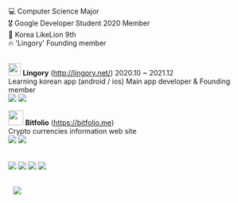 💻 Computer Science Major <br>
🎖 Google Developer Student 2020 Member<br>
🦁 Korea LikeLion 9th <br>
🔥 'Lingory' Founding member
<br>
<br>
 


<img src="https://play-lh.googleusercontent.com/Tl08df19MlhTQFPky53PteQ2xD-MAUSzGNnGlPDV3xoKlh3ihYLsF54b51xIzlUC3CA=s360-rw"
        width=25px
         height=25px
    /></a> 
 <b>Lingory</b> (http://lingory.net/) 2020.10 ~ 2021.12 <br>
Learning korean app (android / ios)
Main app developer & Founding member
<br>
<img src="https://img.shields.io/badge/Flutter-3766AB?style=flat-square&logo=flutter&logoColor=white"/></a> <img src="https://img.shields.io/badge/Dart-3766AB?style=flat-square&logo=dart&logoColor=white"/></a><br>


<img src="https://user-images.githubusercontent.com/70798972/151666852-2b83c6d6-cc14-4f8d-a1d6-a25729f07d04.png"
        width=30px
         height=30px
    /></a> 
 <b>Bitfolio</b> (https://bitfolio.me) <br>
Crypto currencies information web site<br>
<img src="https://img.shields.io/badge/React-3766AB?style=flat-square&logo=React&logoColor=white"/></a> <img src="https://img.shields.io/badge/JavaScript-3766AB?style=flat-square&logo=JavaScript&logoColor=white"/></a> 
<br><br><br><img src="https://img.shields.io/badge/React-3766AB?style=flat-square&logo=TypeScript&logoColor=white"/></a>
<img src="https://img.shields.io/badge/Django-3766AB?style=flat-square&logo=Django&logoColor=white"/></a> <img src="https://img.shields.io/badge/Python-3766AB?style=flat-square&logo=Python&logoColor=white"/></a> <img src="https://img.shields.io/badge/Firebase-3766AB?style=flat-square&logo=Firebase&logoColor=white"/></a>
<br>

<br>
<a href="https://muhly.tistory.com/">
    <img 
        src="http://img.shields.io/badge/-Tech%20Blog-655ced?style=flat&logo=github&link=https://muhly.tistory.com/"
        style="height : auto; margin-left : 10px; margin-right : 10px;"/>
</a>
